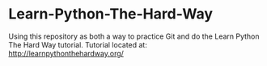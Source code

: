 Learn-Python-The-Hard-Way
=========================
Using this repository as both a way to practice Git and do the Learn Python The Hard Way tutorial.
Tutorial located at: http://learnpythonthehardway.org/
